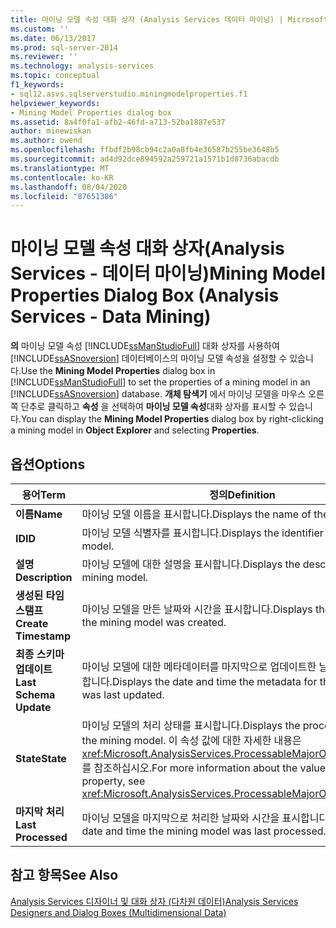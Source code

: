```yaml
---
title: 마이닝 모델 속성 대화 상자 (Analysis Services 데이터 마이닝) | Microsoft Docs
ms.custom: ''
ms.date: 06/13/2017
ms.prod: sql-server-2014
ms.reviewer: ''
ms.technology: analysis-services
ms.topic: conceptual
f1_keywords:
- sql12.asvs.sqlserverstudio.miningmodelproperties.f1
helpviewer_keywords:
- Mining Model Properties dialog box
ms.assetid: 8a4f0fa1-afb2-46fd-a713-52ba1887e537
author: minewiskan
ms.author: owend
ms.openlocfilehash: ffbdf2b98cb94c2a0a8fb4e36587b255be3648b5
ms.sourcegitcommit: ad4d92dce894592a259721a1571b1d8736abacdb
ms.translationtype: MT
ms.contentlocale: ko-KR
ms.lasthandoff: 08/04/2020
ms.locfileid: "87651386"
---
```

# <a name="mining-model-properties-dialog-box-analysis-services---data-mining"></a><span data-ttu-id="40037-102">마이닝 모델 속성 대화 상자(Analysis Services - 데이터 마이닝)</span><span class="sxs-lookup"><span data-stu-id="40037-102">Mining Model Properties Dialog Box (Analysis Services - Data Mining)</span></span>
  <span data-ttu-id="40037-103">**의** 마이닝 모델 속성 [!INCLUDE[ssManStudioFull](../includes/ssmanstudiofull-md.md)] 대화 상자를 사용하여 [!INCLUDE[ssASnoversion](../includes/ssasnoversion-md.md)] 데이터베이스의 마이닝 모델 속성을 설정할 수 있습니다.</span><span class="sxs-lookup"><span data-stu-id="40037-103">Use the **Mining Model Properties** dialog box in [!INCLUDE[ssManStudioFull](../includes/ssmanstudiofull-md.md)] to set the properties of a mining model in an [!INCLUDE[ssASnoversion](../includes/ssasnoversion-md.md)] database.</span></span> <span data-ttu-id="40037-104">**개체 탐색기** 에서 마이닝 모델을 마우스 오른쪽 단추로 클릭하고 **속성** 을 선택하여 **마이닝 모델 속성**대화 상자를 표시할 수 있습니다.</span><span class="sxs-lookup"><span data-stu-id="40037-104">You can display the **Mining Model Properties** dialog box by right-clicking a mining model in **Object Explorer** and selecting **Properties**.</span></span>  
  
## <a name="options"></a><span data-ttu-id="40037-105">옵션</span><span class="sxs-lookup"><span data-stu-id="40037-105">Options</span></span>  
  
|<span data-ttu-id="40037-106">용어</span><span class="sxs-lookup"><span data-stu-id="40037-106">Term</span></span>|<span data-ttu-id="40037-107">정의</span><span class="sxs-lookup"><span data-stu-id="40037-107">Definition</span></span>|  
|----------|----------------|  
|<span data-ttu-id="40037-108">**이름**</span><span class="sxs-lookup"><span data-stu-id="40037-108">**Name**</span></span>|<span data-ttu-id="40037-109">마이닝 모델 이름을 표시합니다.</span><span class="sxs-lookup"><span data-stu-id="40037-109">Displays the name of the mining model.</span></span>|  
|<span data-ttu-id="40037-110">**ID**</span><span class="sxs-lookup"><span data-stu-id="40037-110">**ID**</span></span>|<span data-ttu-id="40037-111">마이닝 모델 식별자를 표시합니다.</span><span class="sxs-lookup"><span data-stu-id="40037-111">Displays the identifier of the mining model.</span></span>|  
|<span data-ttu-id="40037-112">**설명**</span><span class="sxs-lookup"><span data-stu-id="40037-112">**Description**</span></span>|<span data-ttu-id="40037-113">마이닝 모델에 대한 설명을 표시합니다.</span><span class="sxs-lookup"><span data-stu-id="40037-113">Displays the description of the mining model.</span></span>|  
|<span data-ttu-id="40037-114">**생성된 타임스탬프**</span><span class="sxs-lookup"><span data-stu-id="40037-114">**Create Timestamp**</span></span>|<span data-ttu-id="40037-115">마이닝 모델을 만든 날짜와 시간을 표시합니다.</span><span class="sxs-lookup"><span data-stu-id="40037-115">Displays the date and time the mining model was created.</span></span>|  
|<span data-ttu-id="40037-116">**최종 스키마 업데이트**</span><span class="sxs-lookup"><span data-stu-id="40037-116">**Last Schema Update**</span></span>|<span data-ttu-id="40037-117">마이닝 모델에 대한 메타데이터를 마지막으로 업데이트한 날짜와 시간을 표시합니다.</span><span class="sxs-lookup"><span data-stu-id="40037-117">Displays the date and time the metadata for the mining model was last updated.</span></span>|  
|<span data-ttu-id="40037-118">**State**</span><span class="sxs-lookup"><span data-stu-id="40037-118">**State**</span></span>|<span data-ttu-id="40037-119">마이닝 모델의 처리 상태를 표시합니다.</span><span class="sxs-lookup"><span data-stu-id="40037-119">Displays the processing state of the mining model.</span></span> <span data-ttu-id="40037-120">이 속성 값에 대한 자세한 내용은 <xref:Microsoft.AnalysisServices.ProcessableMajorObject.State%2A>를 참조하십시오.</span><span class="sxs-lookup"><span data-stu-id="40037-120">For more information about the values for this property, see <xref:Microsoft.AnalysisServices.ProcessableMajorObject.State%2A>.</span></span>|  
|<span data-ttu-id="40037-121">**마지막 처리**</span><span class="sxs-lookup"><span data-stu-id="40037-121">**Last Processed**</span></span>|<span data-ttu-id="40037-122">마이닝 모델을 마지막으로 처리한 날짜와 시간을 표시합니다.</span><span class="sxs-lookup"><span data-stu-id="40037-122">Displays the date and time the mining model was last processed.</span></span>|  
  
## <a name="see-also"></a><span data-ttu-id="40037-123">참고 항목</span><span class="sxs-lookup"><span data-stu-id="40037-123">See Also</span></span>  
 [<span data-ttu-id="40037-124">Analysis Services 디자이너 및 대화 상자 &#40;다차원 데이터&#41;</span><span class="sxs-lookup"><span data-stu-id="40037-124">Analysis Services Designers and Dialog Boxes &#40;Multidimensional Data&#41;</span></span>](analysis-services-designers-and-dialog-boxes-multidimensional-data.md)  
  
  
